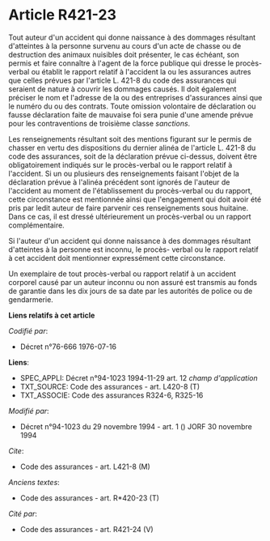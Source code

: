 # Article R421-23

Tout auteur d'un accident qui donne naissance à des dommages résultant d'atteintes à la personne survenu au cours d'un acte
de chasse ou de destruction des animaux nuisibles doit présenter, le cas échéant, son permis et faire connaître à l'agent de
la force publique qui dresse le procès-verbal ou établit le rapport relatif à l'accident la ou les assurances autres que
celles prévues par l'article L. 421-8 du code des assurances qui seraient de nature à couvrir les dommages causés. Il doit
également préciser le nom et l'adresse de la ou des entreprises d'assurances ainsi que le numéro du ou des contrats. Toute
omission volontaire de déclaration ou fausse déclaration faite de mauvaise foi sera punie d'une amende prévue pour les
contraventions de troisième classe *sanctions*.

Les renseignements résultant soit des mentions figurant sur le permis de chasser en vertu des dispositions du dernier alinéa
de l'article L. 421-8 du code des assurances, soit de la déclaration prévue ci-dessus, doivent être obligatoirement indiqués
sur le procès-verbal ou le rapport relatif à l'accident. Si un ou plusieurs des renseignements faisant l'objet de la
déclaration prévue à l'alinéa précédent sont ignorés de l'auteur de l'accident au moment de l'établissement du procès-verbal
ou du rapport, cette circonstance est mentionnée ainsi que l'engagement qui doit avoir été pris par ledit auteur de faire
parvenir ces renseignements sous huitaine. Dans ce cas, il est dressé ultérieurement un procès-verbal ou un rapport
complémentaire.

Si l'auteur d'un accident qui donne naissance à des dommages résultant d'atteintes à la personne est inconnu, le procès-
verbal ou le rapport relatif à cet accident doit mentionner expressément cette circonstance.

Un exemplaire de tout procès-verbal ou rapport relatif à un accident corporel causé par un auteur inconnu ou non assuré est
transmis au fonds de garantie dans les dix jours de sa date par les autorités de police ou de gendarmerie.

**Liens relatifs à cet article**

_Codifié par_:

  - Décret n°76-666 1976-07-16

**Liens**:

  - SPEC_APPLI: Décret n°94-1023 1994-11-29 art. 12 *champ d'application*
  - TXT_SOURCE: Code des assurances - art. L420-8 (T)
  - TXT_ASSOCIE: Code des assurances R324-6, R325-16

_Modifié par_:

  - Décret n°94-1023 du 29 novembre 1994 - art. 1 () JORF 30 novembre 1994

_Cite_:

  - Code des assurances - art. L421-8 (M)

_Anciens textes_:

  - Code des assurances - art. R*420-23 (T)

_Cité par_:

  - Code des assurances - art. R421-24 (V)
